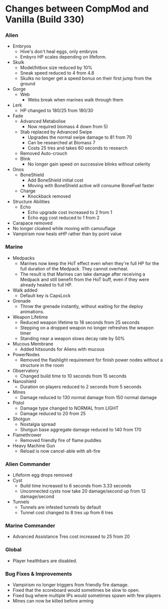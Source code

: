 # Changes between CompMod and Vanilla (Build 330)
### Alien
* Embryos
    * Hive's don't heal eggs, only embryos
    * Embyro HP scales depending on lifeform.
* Skulk
    * Model/hitbox size reduced by 10%
    * Sneak speed reduced to 4 from 4.8
    * Skulks no longer get a speed bonus on their first jump from the ground
* Gorge
    * Web
        * Webs break when marines walk through them
* Lerk
    * HP changed to 180/25 from 180/30
* Fade
    * Advanced Metabolise
        * Now required biomass 4 down from 5)
    * Stab replaced by Advanced Swipe
        * Upgrades the normal swipe damage to 81 from 70
        * Can be researched at Biomass 7 
        * Costs 25 tres and takes 60 seconds to research
    * Removed Auto-crouch
    * Blink
        * No longer gain speed on successive blinks without celerity
* Onos
    * BoneShield
        * Add BoneShield initial cost 
        * Moving with BoneShield active will consume BoneFuel faster
    * Charge
        * Knockback removed
* Structure Abilities
    * Echo
        * Echo upgrade cost increased to 2 from 1
        * Echo egg cost reduced to 1 from 2
* Carapace removed
* No longer cloaked while moving with camouflage
* Vampirism now heals eHP rather than by point value

### Marine
* Medpacks
    * Marines now keep the HoT effect even when they're full HP for the full duration of the Medpack. They cannot overheal.
    * The result is that Marines can take damage after receiving a Medpack and still benefit from the HoT buff, even if they were already healed to full HP. 
* Walk added
    * Default key is CapsLock
* Grenade
    * Throw the grenade instantly, without waiting for the deploy animations.
* Weapon Lifetime
    * Reduced weapon lifetime to 18 seconds from 25 seconds
    * Stepping on a dropped weapon no longer refreshes the weapon timer
    * Standing near a weapon slows decay rate by 50%
* Mucous Membrane
    * Added hitsounds for Aliens with mucous
* PowerNodes
    * Removed the flashlight requirement for finish power nodes without a structure in the room
* Observatory
    * Changed build time to 10 seconds from 15 seconds
* Nanoshield
    * Duration on players reduced to 2 seconds from 5 seconds
* Mines
    * Damage reduced to 130 normal damage from 150 normal damage
* Pistol
    * Damage type changed to NORMAL from LIGHT
    * Damage reduced to 20 from 25
* Shotgun
    * Nostalgia spread
    * Shotgun base aggregate damage reduced to 140 from 170
* Flamethrower
    * Removed friendly fire of flame puddles
* Heavy Machine Gun
    * Reload is now cancel-able with alt-fire

### Alien Commander
* Lifeform egg drops removed
* Cyst
    * Build time increased to 6 seconds from 3.33 seconds
    * Unconnected cysts now take 20 damage/second up from 12 damage/second
* Tunnels
    * Tunnels are infested tunnels by default
    * Tunnel cost changed to 8 tres up from 6 tres

### Marine Commander
* Advanced Assistance Tres cost increased to 25 from 20

### Global
* Player healthbars are disabled.

### Bug Fixes & Improvements
* Vampirism no longer triggers from friendly fire damage.
* Fixed that the scoreboard would sometimes be slow to open.
* Fixed bug where multiple IPs would sometimes spawn with few players
* Mines can now be killed before arming
 